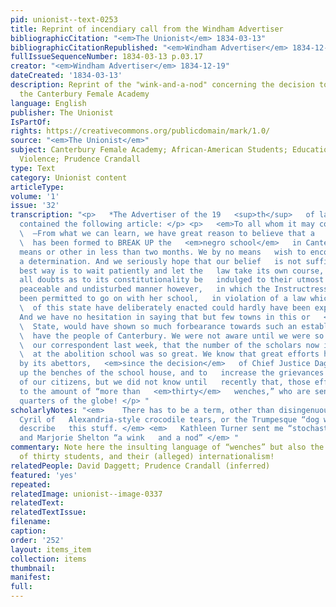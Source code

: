 ```yaml
---
pid: unionist--text-0253
title: Reprint of incendiary call from the Windham Advertiser
bibliographicCitation: "<em>The Unionist</em> 1834-03-13"
bibliographicCitationRepublished: "<em>Windham Advertiser</em> 1834-12-19"
fullIssueSequenceNumber: 1834-03-13 p.03.17
creator: "<em>Windham Advertiser</em> 1834-12-19"
dateCreated: '1834-03-13'
description: Reprint of the "wink-and-a-nod" concerning the decision to "BREAK UP"
  the Canterbury Female Academy
language: English
publisher: The Unionist
IsPartOf: 
rights: https://creativecommons.org/publicdomain/mark/1.0/
source: "<em>The Unionist</em>"
subject: Canterbury Female Academy; African-American Students; Education; Race; Vigilante
  Violence; Prudence Crandall
type: Text
category: Unionist content
articleType: 
volume: '1'
issue: '32'
transcription: "<p>   *The Advertiser of the 19   <sup>th</sup>   of last December
  contained the following article: </p> <p>   <em>To all whom it may concern.</em>
  \  —From what we can learn, we have great reason to believe that a   <em>determination</em>
  \  has been formed to BREAK UP the   <em>negro school</em>   in Canterbury by some
  means or other in less than two months. We by no means   wish to encourage such
  a determination. And we seriously hope that our belief   is not sufficiently authorized.—The
  best way is to wait patiently and let the   law take its own course, and to let
  all doubts as to its constitutionality be   indulged to their utmost extent. The
  peaceable and undisturbed manner however,   in which the Instructress has of late
  been permitted to go on with her school,   in violation of a law which the   <em>people</em>
  \  of this state have deliberately enacted could hardly have been expected by   her.
  And we have no hesitation in saying that but few towns in this or   <em>any other</em>
  \  State, would have shown so much forbearance towards such an establishment, as
  \  have the people of Canterbury. We were not aware until we were so informed by
  \  our correspondent last week, that the number of the scholars now in attendance
  \  at the abolition school was so great. We know that great efforts have been   made
  by its abettors,   <em>since the decision</em>   of Chief Justice Daggett, to fill
  up the benches of the school house, and to   increase the grievances and insults
  of our citizens, but we did not know until   recently that, those efforts had succeeded
  to the amount of “more than   <em>thirty</em>   wenches,” who are sent from all
  quarters of the globe! </p> "
scholarlyNotes: "<em>    There has to be a term, other than disingenuous, for the
  Cyril of   Alexandria-style crocodile tears, or the Trumpesque “dog whistle” to
  describe   this stuff. </em> <em>   Kathleen Turner sent me “stochastic terrorism”
  and Marjorie Shelton “a wink   and a nod” </em> "
commentary: Note here the insulting language of “wenches” but also the high number
  of thirty students, and their (alleged) internationalism!
relatedPeople: David Daggett; Prudence Crandall (inferred)
featured: 'yes'
repeated: 
relatedImage: unionist--image-0337
relatedText: 
relatedTextIssue: 
filename: 
caption: 
order: '252'
layout: items_item
collection: items
thumbnail: 
manifest: 
full: 
---
```

